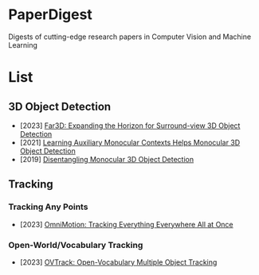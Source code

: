 # PaperDigest
Digests of cutting-edge research papers in Computer Vision and Machine Learning

# List
## 3D Object Detection
- [2023] [Far3D: Expanding the Horizon for Surround-view 3D Object Detection](https://github.com/GianlucaMancusi/PaperDigest/blob/main/papers/2308.09616/digest.md)
- [2021] [Learning Auxiliary Monocular Contexts Helps Monocular 3D Object Detection](https://github.com/GianlucaMancusi/PaperDigest/blob/main/papers/2112.04628/digest.md)
- [2019] [Disentangling Monocular 3D Object Detection](https://github.com/GianlucaMancusi/PaperDigest/blob/main/papers/1905.12365/digest.md)

## Tracking

### Tracking Any Points
- [2023] [OmniMotion: Tracking Everything Everywhere All at Once](https://github.com/GianlucaMancusi/PaperDigest/blob/main/papers/2306.05422/digest.md)

### Open-World/Vocabulary Tracking
- [2023] [OVTrack: Open-Vocabulary Multiple Object Tracking](https://github.com/GianlucaMancusi/PaperDigest/blob/main/papers/2304.08408/digest.md)